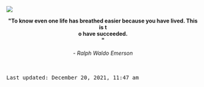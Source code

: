 <img src="https://komarev.com/ghpvc/?username=devblin&color=010409"></img>
<div align="center"><b><span>"To know even one life has breathed easier because you have lived. This is t <br> o have succeeded. <br> "</span></b><br><br><i> - Ralph Waldo Emerson</i></div>


<br><br><kbd>Last updated: December 20, 2021, 11:47 am</kbd>